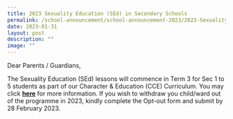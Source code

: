 ```yaml
---
title: 2023 Sexuality Education (SEd) in Secondary Schools
permalink: /school-announcement/school-announcement-2023/2023-Sexuality-Education-in-Secondary-Schools/
date: 2023-01-31
layout: post
description: ""
image: ""
---
```


Dear Parents / Guardians,

The Sexuality Education (SEd) lessons will commence in Term 3 for Sec 1 to 5 students as part of our Character & Education (CCE) Curriculum. You may click **[here](/co-curricular/Values-Education/Sexuality-Education/)** for more information. If you wish to withdraw you child/ward out of the programme in 2023, kindly complete the Opt-out form and submit by 28 February 2023.